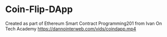 # Coin-Flip-DApp
Created as part of Ethereum Smart Contract Programming201 from Ivan On Tech Academy
https://dannointerweb.com/vids/coindapp.mp4
